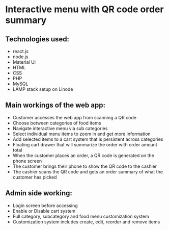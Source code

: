 # Interactive menu with QR code order summary

## Technologies used:
- react.js
- node.js
- Material UI
- HTML
- CSS
- PHP
- MySQL
- LAMP stack setup on Linode

## Main workings of the web app:
- Customer accesses the web app from scanning a QR code
- Choose between categories of food items
- Navigate interactive menu via sub categories
- Select individual menu items to zoom in and get more information
- Add selected items to a cart system that is persistent across categories
- Floating cart drawer that will summarize the order with order amount total
- When the customer places an order, a QR code is generated on the phone screen
- The customer brings their phone to show the QR code to the cashier
- The cashier scans the QR code and gets an order summary of what the customer has picked

## Admin side working:
- Login screen before accessing
- Enable or Disable cart system
- Full category, subcategory and food menu customization system
- Customization system includes create, edit, reorder and remove items
